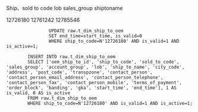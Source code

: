 Ship、sold to code lob sales_group shiptoname

12726180
12761242
12785546





                    UPDATE raw.t_dim_ship_to_oem
                    SET end_time=start_time, is_valid=0 
                    WHERE ship_to_code=N'12726180' AND is_valid=1 AND is_active=1;
                
            INSERT INTO raw.t_dim_ship_to_oem
            SELECT ['oem_ship_to_id', 'ship_to_code', 'sold_to_code', 'sales_group', 'account_group', 'lob', 'ship_to_name', 'city_code', 'address', 'post_code', 'transpzone', 'contact_person', 'contact_person_email_address', 'contact_person_telephone', 'contact_person_fax', 'contact_person_mobile', 'terms_of_payment', 'order_block', 'banding', 'gka', 'start_time', 'end_time'], 1 AS is_valid, 0 AS is_active
            FROM raw.t_dim_ship_to_oem
            WHERE ship_to_code=N'12726180' AND is_valid=1 AND is_active=1;